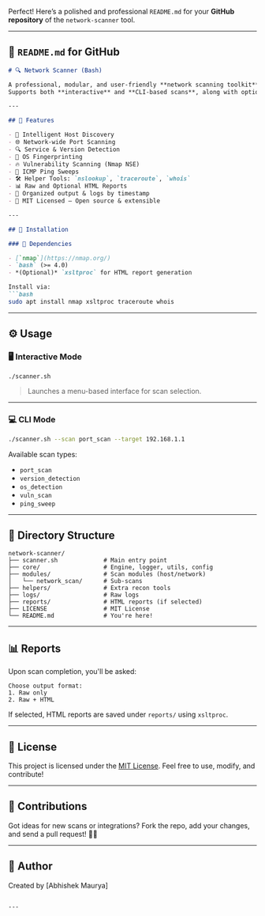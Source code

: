 Perfect! Here’s a polished and professional `README.md` for your **GitHub repository** of the `network-scanner` tool.

---

## 📘 `README.md` for GitHub

````markdown
# 🔍 Network Scanner (Bash)

A professional, modular, and user-friendly **network scanning toolkit** built in pure Bash.  
Supports both **interactive** and **CLI-based scans**, along with optional **HTML reporting**.

---

## 🧰 Features

- 🧠 Intelligent Host Discovery
- 🌐 Network-wide Port Scanning
- 🔍 Service & Version Detection
- 🧬 OS Fingerprinting
- 🔥 Vulnerability Scanning (Nmap NSE)
- 📡 ICMP Ping Sweeps
- 🛠 Helper Tools: `nslookup`, `traceroute`, `whois`
- 📊 Raw and Optional HTML Reports
- 📁 Organized output & logs by timestamp
- 📜 MIT Licensed – Open source & extensible

---

## 🚀 Installation

### 🔧 Dependencies

- [`nmap`](https://nmap.org/)
- `bash` (>= 4.0)
- *(Optional)* `xsltproc` for HTML report generation

Install via:
```bash
sudo apt install nmap xsltproc traceroute whois
````

---

## ⚙️ Usage

### 🖥️ Interactive Mode

```bash
./scanner.sh
```

> Launches a menu-based interface for scan selection.

---

### 💻 CLI Mode

```bash
./scanner.sh --scan port_scan --target 192.168.1.1
```

Available scan types:

* `port_scan`
* `version_detection`
* `os_detection`
* `vuln_scan`
* `ping_sweep`

---

## 📂 Directory Structure

```
network-scanner/
├── scanner.sh             # Main entry point
├── core/                  # Engine, logger, utils, config
├── modules/               # Scan modules (host/network)
│   └── network_scan/      # Sub-scans
├── helpers/               # Extra recon tools
├── logs/                  # Raw logs
├── reports/               # HTML reports (if selected)
├── LICENSE                # MIT License
└── README.md              # You're here!
```

---

## 📊 Reports

Upon scan completion, you'll be asked:

```
Choose output format:
1. Raw only
2. Raw + HTML
```

If selected, HTML reports are saved under `reports/` using `xsltproc`.

---

## 📜 License

This project is licensed under the [MIT License](LICENSE).
Feel free to use, modify, and contribute!

---

## 🤝 Contributions

Got ideas for new scans or integrations?
Fork the repo, add your changes, and send a pull request! 🧑‍💻

---

## 👤 Author

Created by \[Abhishek Maurya] 
```

---

```
